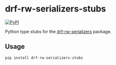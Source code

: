 # drf-rw-serializers-stubs

[![PyPI](https://img.shields.io/pypi/v/drf-rw-serializers-stubs)](https://pypi.org/project/drf-rw-serializers-stubs/)

Python type stubs for the [drf-rw-serializers](https://github.com/vintasoftware/drf-rw-serializers) package.

## Usage

```
pip install drf-rw-serializers-stubs
```
